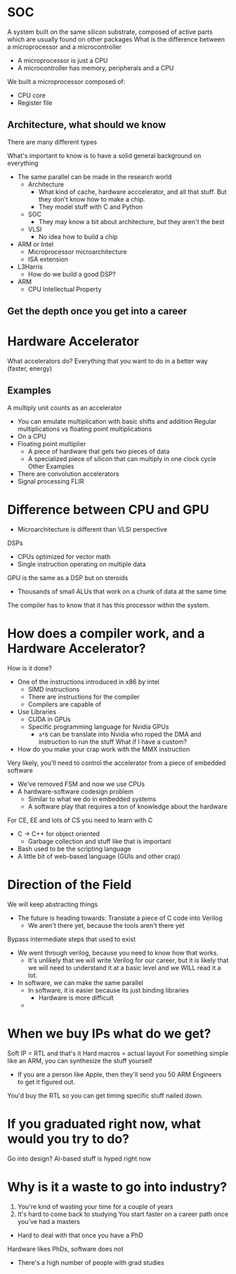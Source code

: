 # SOC
A system built on the same silicon substrate, composed of active parts which are usually found on other packages
What is the difference between a microprocessor and a microcontroller
- A microprocessor is just a CPU
- A microcontroller has memory, peripherals and a CPU

We built a microprocessor composed of:
- CPU core
- Register file


## Architecture, what should we know
There are many different types

What's important to know is to have a solid general background on everything
- The same parallel can be made in the research world
	- Architecture
		- What kind of cache, hardware acccelerator, and all that stuff. But they don't know how to make a chip. 
		- They model stuff with C and Python
	- SOC
		 - They may know a bit about architecture, but they aren't the best
	- VLSI
		 - No idea how to build a chip
- ARM or Intel
	- Microprocessor microarchitecture
	- ISA extension
- L3Harris
	- How do we build a good DSP?
- ARM
	- CPU Intellectual Property

Get the depth once you get into a career
- 


# Hardware Accelerator
What accelerators do?
Everything that you want to do in a better way (faster, energy)
## Examples
A multiply unit counts as an accelerator
- You can emulate multiplication with basic shifts and addition
Regular multiplications vs floating point multiplications
- On a CPU
- Floating point multiplier
	- A piece of hardware that gets two pieces of data
	- A specialized piece of silicon that can multiply in one clock cycle
Other Examples
- There are convolution accelerators
- Signal processing FLIR

# Difference between CPU and GPU
- Microarchitecture is different than VLSI perspective

DSPs
- CPUs optimized for vector math
- Single instruction operating on multiple data

GPU is the same as a DSP but on steroids
- Thousands of small ALUs that work on a chunk of data at the same time

The compiler has to know that it has this processor within the system. 


# How does a compiler work, and a Hardware Accelerator?
How is it done?
- One of the instructions introduced in x86 by intel
	- SIMD instructions
	- There are instructions for the compiler
	- Compilers are capable of 
- Use Libraries
	- CUDA in GPUs
	- Specific programming language for Nvidia GPUs
		- `a*b` can be translate into Nvidia who roped the DMA and instruction to run the stuff
What if I have a custom?
- How do you make your crap work with the MMX instruction


Very likely, you'll need to control the accelerator from a piece of embedded software
- We've removed FSM and now we use CPUs
- A hardware-software codesign problem
	- Similar to what we do in embedded systems
	- A software play that requires a ton of knowledge about the hardware


For CE, EE and lots of CS you need to learn with C
- C -> C++ for object oriented
	- Garbage collection and stuff like that is important
- Bash used to be the scripting language
- A little bit of web-based language (GUIs and other crap)

# Direction of the Field
We will keep abstracting things
- The future is heading towards: Translate a piece of C code into Verilog
	- We aren't there yet, because the tools aren't there yet

Bypass intermediate steps that used to exist
- We went through verilog, because you need to know how that works. 
	- It's unlikely that we will write Verilog for our career, but it is likely that we will need to understand it at a basic level and we WILL read it a lot.
 - In software, we can make the same parallel
	 - In software, it is easier because its just binding libraries
		 - Hardware is more difficult
	- 

# When we buy IPs what do we get?
Soft IP = RTL and that's it
Hard macros = actual layout
For something simple like an ARM, you can synthesize the stuff yourself
- If you are a person like Apple, then they'll send you 50 ARM Engineers to get it figured out. 

You'd buy the RTL so you can get timing specific stuff nailed down. 


# If you graduated right now, what would you try to do?
Go into design?
AI-based stuff is hyped right now

# Why is it a waste to go into industry?
1. You're kind of wasting your time for a couple of years
2. It's hard to come back to studying
You start faster on a career path once you've had a masters
- Hard to deal with that once you have a PhD


Hardware likes PhDs, software does not
- There's a high number of people with grad studies